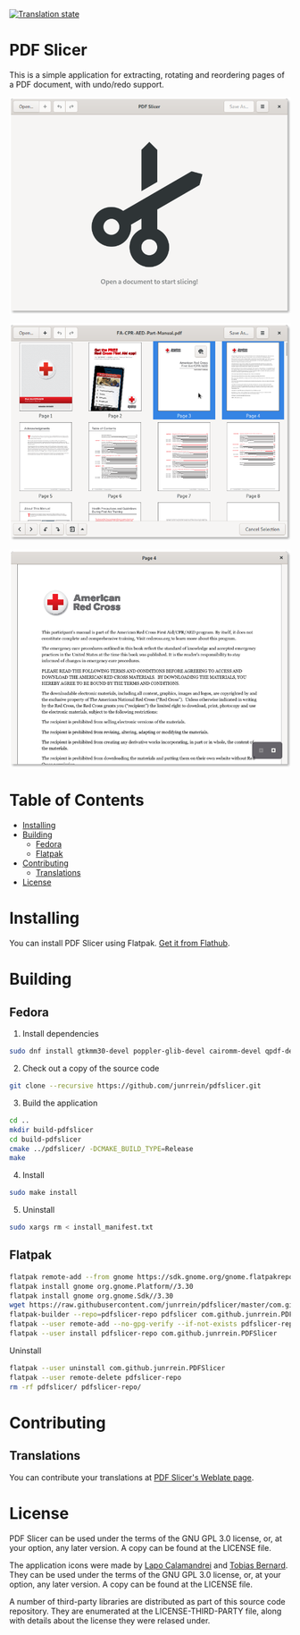 <a href="https://hosted.weblate.org/engage/pdf-slicer/?utm_source=widget">
<img src="https://hosted.weblate.org/widgets/pdf-slicer/-/svg-badge.svg" alt="Translation state" />
</a>

# PDF Slicer

This is a simple application for extracting, rotating and reordering pages of a PDF document,
with undo/redo support.

![](docs/readme-screenshot-1.png)

![](docs/readme-screenshot-2.png)

![](docs/readme-screenshot-3.png)

# Table of Contents

   * [Installing](#installing)
   * [Building](#building)
      * [Fedora](#fedora)
      * [Flatpak](#flatpak)
   * [Contributing](#contributing)
      * [Translations](#translations)
   * [License](#license)

# Installing

You can install PDF Slicer using Flatpak. [Get it from Flathub](https://flathub.org/apps/details/com.github.junrrein.PDFSlicer).

# Building

## Fedora

1. Install dependencies

```bash
sudo dnf install gtkmm30-devel poppler-glib-devel cairomm-devel qpdf-devel uuid-devel intltool gettext
```

2. Check out a copy of the source code

```bash
git clone --recursive https://github.com/junrrein/pdfslicer.git
```

3. Build the application

```bash
cd ..
mkdir build-pdfslicer
cd build-pdfslicer
cmake ../pdfslicer/ -DCMAKE_BUILD_TYPE=Release
make
```

4. Install

```bash
sudo make install
```

5. Uninstall

```bash
sudo xargs rm < install_manifest.txt
```

## Flatpak

```bash
flatpak remote-add --from gnome https://sdk.gnome.org/gnome.flatpakrepo
flatpak install gnome org.gnome.Platform//3.30
flatpak install gnome org.gnome.Sdk//3.30
wget https://raw.githubusercontent.com/junrrein/pdfslicer/master/com.github.junrrein.PDFSlicer.json
flatpak-builder --repo=pdfslicer-repo pdfslicer com.github.junrrein.PDFSlicer.json --force-clean
flatpak --user remote-add --no-gpg-verify --if-not-exists pdfslicer-repo pdfslicer-repo
flatpak --user install pdfslicer-repo com.github.junrrein.PDFSlicer
```

Uninstall

```bash
flatpak --user uninstall com.github.junrrein.PDFSlicer
flatpak --user remote-delete pdfslicer-repo
rm -rf pdfslicer/ pdfslicer-repo/
```

# Contributing

## Translations

You can contribute your translations at [PDF Slicer's Weblate page](https://hosted.weblate.org/projects/pdf-slicer/).

# License

PDF Slicer can be used under the terms of the GNU GPL 3.0 license, or, at your option, any later version. A copy can be found at the LICENSE file.

The application icons were made by [Lapo Calamandrei](mailto:calamandrei@gmail.com) and [Tobias Bernard](mailto:tbernard@gnome.org). They can be used under the terms of the GNU GPL 3.0 license, or, at your option, any later version. A copy can be found at the LICENSE file.

A number of third-party libraries are distributed as part of this source
code repository. They are enumerated at the LICENSE-THIRD-PARTY file,
along with details about the license they were relased under.
